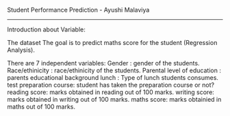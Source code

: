 Student Performance Prediction - Ayushi Malaviya
________________________________________________________________________

Introduction about Variable:

The dataset The goal is to predict maths score for the student (Regression Analysis). 

There are 7 independent variables: 
Gender : gender of the students.
Race/ethinicity : race/ethinicity of the students.
Parental level of education :  parents educational background
lunch :  Type of lunch students consumes.
test preparation course: student has taken the preparation course or not?
reading score: marks obtained in reading out of 100 marks.
writing score: marks obtained in writing out of 100 marks.
maths score: marks obtainied in maths out of 100 marks.


